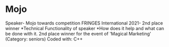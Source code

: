 # Mojo
Speaker- Mojo towards competition FRINGES International 2021- 2nd place winner 
*Technical Functionality of speaker 
*How does it help and what can be done with it.
2nd place winner for the event of 'Magical Marketing' (Category: seniors)
Coded with: C++
